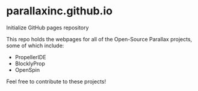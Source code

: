 # parallaxinc.github.io
Initialize GitHub pages repository

This repo holds the webpages for all of the Open-Source Parallax projects, some of which include:
- PropellerIDE
- BlocklyProp
- OpenSpin

Feel free to contribute to these projects!
